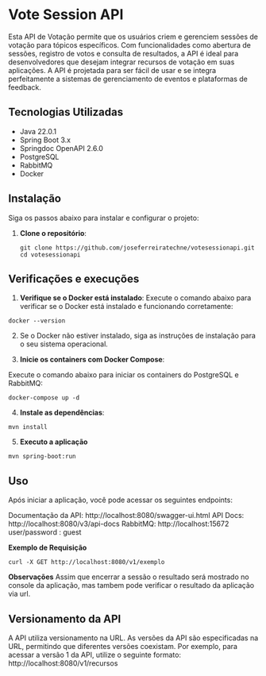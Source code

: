 # Vote Session API

Esta API de Votação permite que os usuários criem e gerenciem sessões de votação para tópicos específicos. 
Com funcionalidades como abertura de sessões, registro de votos e consulta de resultados, a API é ideal para desenvolvedores que desejam integrar recursos de votação em suas aplicações. 
A API é projetada para ser fácil de usar e se integra perfeitamente a sistemas de gerenciamento de eventos e plataformas de feedback.

## Tecnologias Utilizadas

- Java 22.0.1
- Spring Boot 3.x
- Springdoc OpenAPI 2.6.0
- PostgreSQL
- RabbitMQ
- Docker

## Instalação

Siga os passos abaixo para instalar e configurar o projeto:

1. **Clone o repositório**:
   ```
   git clone https://github.com/joseferreiratechne/votesessionapi.git
   cd votesessionapi
   ```

## Verificações e execuções

1. **Verifique se o Docker está instalado**:
Execute o comando abaixo para verificar se o Docker está instalado e funcionando corretamente:
```
docker --version
```

2. Se o Docker não estiver instalado, siga as instruções de instalação para o seu sistema operacional.

3. **Inicie os containers com Docker Compose**:

Execute o comando abaixo para iniciar os containers do PostgreSQL e RabbitMQ:

```
docker-compose up -d
```

4. **Instale as dependências**:

```
mvn install
```

5. **Executo a aplicação**

```
mvn spring-boot:run
```

## Uso
Após iniciar a aplicação, você pode acessar os seguintes endpoints:

Documentação da API: http://localhost:8080/swagger-ui.html
API Docs: http://localhost:8080/v3/api-docs
RabbitMQ: http://localhost:15672
user/password : guest

**Exemplo de Requisição**
```
curl -X GET http://localhost:8080/v1/exemplo
```

**Observações**
Assim que encerrar a sessão o resultado será mostrado no console da aplicação, mas tambem pode verificar o resultado da aplicação via url.

## Versionamento da API
A API utiliza versionamento na URL. As versões da API são especificadas na URL, permitindo que diferentes versões coexistam. Por exemplo, para acessar a versão 1 da API, utilize o seguinte formato:
http://localhost:8080/v1/recursos
